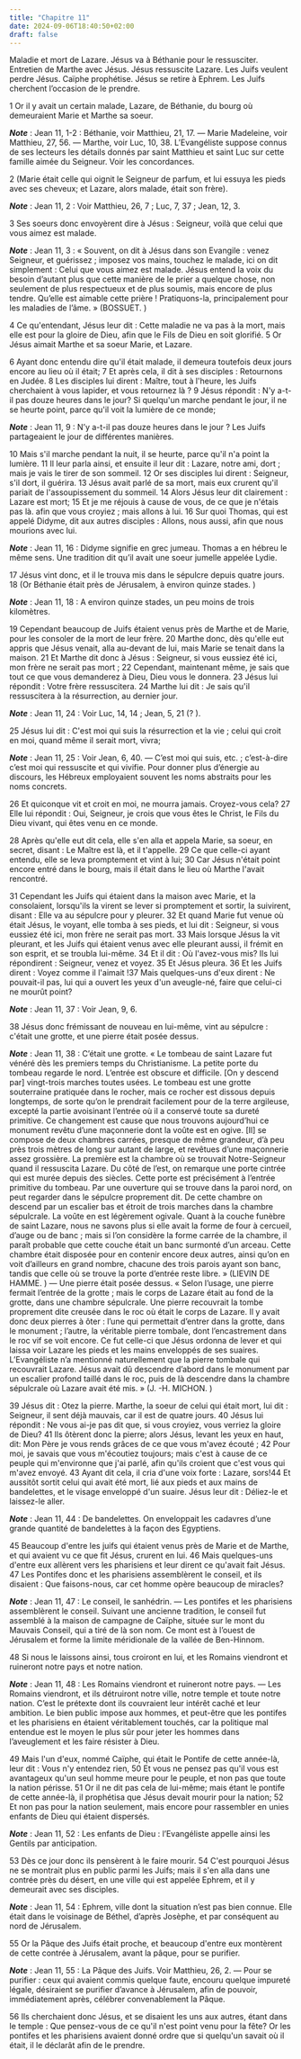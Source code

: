 ```yaml
---
title: "Chapitre 11"
date: 2024-09-06T18:40:50+02:00
draft: false
---
```



Maladie et mort de Lazare.
Jésus va à Béthanie pour le ressusciter.
Entretien de Marthe avec Jésus.
Jésus ressuscite Lazare.
Les Juifs veulent perdre Jésus.
Caïphe prophétise.
Jésus se retire à Ephrem.
Les Juifs cherchent l’occasion de le prendre.


1 Or il y avait un certain malade, Lazare, de Béthanie, du bourg où demeuraient Marie et Marthe sa soeur.

***Note*** :  Jean 11, 1-2 : Béthanie, voir Matthieu, 21, 17. ― Marie Madeleine, voir Matthieu, 27, 56. ― Marthe, voir Luc, 10, 38. L’Evangéliste suppose connus de ses lecteurs les détails donnés par saint Matthieu et saint Luc sur cette famille aimée du Seigneur. Voir les concordances.

2 (Marie était celle qui oignit le Seigneur de parfum, et lui essuya les pieds avec ses cheveux; et Lazare, alors malade, était son frère).

***Note*** :  Jean 11, 2 : Voir Matthieu, 26, 7 ; Luc, 7, 37 ; Jean, 12, 3.

3 Ses soeurs donc envoyèrent dire à Jésus : Seigneur, voilà que celui que vous aimez est malade.

***Note*** :  Jean 11, 3 : « Souvent, on dit à Jésus dans son Evangile : venez Seigneur, et guérissez ; imposez vos mains, touchez le malade, ici on dit simplement : Celui que vous aimez est malade. Jésus entend la voix du besoin d’autant plus que cette manière de le prier a quelque chose, non seulement de plus respectueux et de plus soumis, mais encore de plus tendre. Qu’elle est aimable cette prière ! Pratiquons-la, principalement pour les maladies de l’âme. » (BOSSUET. )

4 Ce qu'entendant, Jésus leur dit : Cette maladie ne va pas à la mort, mais elle est pour la gloire de Dieu, afin que le Fils de Dieu en soit glorifié. 5 Or Jésus aimait Marthe et sa soeur Marie, et Lazare.


6 Ayant donc entendu dire qu'il était malade, il demeura toutefois deux jours encore au lieu où il était; 7 Et après cela, il dit à ses disciples : Retournons en Judée. 8 Les disciples lui dirent : Maître, tout à l'heure, les Juifs cherchaient à vous lapider, et vous retournez là ? 9 Jésus répondit : N'y a-t-il pas douze heures dans le jour? Si quelqu'un marche pendant le jour, il ne se heurte point, parce qu'il voit la lumière de ce monde;

***Note*** :  Jean 11, 9 : N’y a-t-il pas douze heures dans le jour ? Les Juifs partageaient le jour de différentes manières.

10 Mais s'il marche pendant la nuit, il se heurte, parce qu'il n'a point la lumière. 11 Il leur parla ainsi, et ensuite il leur dit : Lazare, notre ami, dort ; mais je vais le tirer de son sommeil. 12 Or ses disciples lui dirent : Seigneur, s'il dort, il guérira. 13 Jésus avait parlé de sa mort, mais eux crurent qu'il pariait de l'assoupissement du sommeil. 14 Alors Jésus leur dit clairement : Lazare est mort; 15 Et je me réjouis à cause de vous, de ce que je n'étais pas là. afin que vous croyiez ; mais allons à lui. 16 Sur quoi Thomas, qui est appelé Didyme, dit aux autres disciples : Allons, nous aussi, afin que nous mourions avec lui.

***Note*** :  Jean 11, 16 : Didyme signifie en grec jumeau. Thomas a en hébreu le même sens. Une tradition dit qu’il avait une soeur jumelle appelée Lydie.


17 Jésus vint donc, et il le trouva mis dans le sépulcre depuis quatre jours. 18 (Or Béthanie était près de Jérusalem, à environ quinze stades. )

***Note*** :  Jean 11, 18 : A environ quinze stades, un peu moins de trois kilomètres.

19 Cependant beaucoup de Juifs étaient venus près de Marthe et de Marie, pour les consoler de la mort de leur frère. 20 Marthe donc, dès qu'elle eut appris que Jésus venait, alla au-devant de lui, mais Marie se tenait dans la maison. 21 Et Marthe dit donc à Jésus : Seigneur, si vous eussiez été ici, mon frère ne serait pas mort ; 22 Cependant, maintenant même, je sais que tout ce que vous demanderez à Dieu, Dieu vous le donnera. 23 Jésus lui répondit : Votre frère ressuscitera. 24 Marthe lui dit : Je sais qu'il ressuscitera à la résurrection, au dernier jour.

***Note*** :  Jean 11, 24 : Voir Luc, 14, 14 ; Jean, 5, 21 (? ).

25 Jésus lui dit : C'est moi qui suis la résurrection et la vie ; celui qui croit en moi, quand même il serait mort, vivra;

***Note*** :  Jean 11, 25 : Voir Jean, 6, 40. ― C’est moi qui suis, etc. ; c’est-à-dire c’est moi qui ressuscite et qui vivifie. Pour donner plus d’énergie au discours, les Hébreux employaient souvent les noms abstraits pour les noms concrets.

26 Et quiconque vit et croit en moi, ne mourra jamais. Croyez-vous cela? 27 Elle lui répondit : Oui, Seigneur, je crois que vous êtes le Christ, le Fils du Dieu vivant, qui êtes venu en ce monde.


28 Après qu'elle eut dit cela, elle s'en alla et appela Marie, sa soeur, en secret, disant : Le Maître est là, et il t'appelle. 29 Ce que celle-ci ayant entendu, elle se leva promptement et vint à lui; 30 Car Jésus n'était point encore entré dans le bourg, mais il était dans le lieu où Marthe l'avait rencontré.

31 Cependant les Juifs qui étaient dans la maison avec Marie, et la consolaient, lorsqu'ils la virent se lever si promptement et sortir, la suivirent, disant : Elle va au sépulcre pour y pleurer. 32 Et quand Marie fut venue où était Jésus, le voyant, elle tomba à ses pieds, et lui dit : Seigneur, si vous eussiez été ici, mon frère ne serait pas mort. 33 Mais lorsque Jésus la vit pleurant, et les Juifs qui étaient venus avec elle pleurant aussi, il frémit en son esprit, et se troubla lui-même. 34 Et il dit : Où l'avez-vous mis? Ils lui répondirent : Seigneur, venez et voyez. 35 Et Jésus pleura. 36 Et les Juifs dirent : Voyez comme il l'aimait !37 Mais quelques-uns d'eux dirent : Ne pouvait-il pas, lui qui a ouvert les yeux d'un aveugle-né, faire que celui-ci ne mourût point?

***Note*** :  Jean 11, 37 : Voir Jean, 9, 6.


38 Jésus donc frémissant de nouveau en lui-même, vint au sépulcre : c'était une grotte, et une pierre était posée dessus.

***Note*** :  Jean 11, 38 : C’était une grotte. « Le tombeau de saint Lazare fut vénéré dès les premiers temps du Christianisme. La petite porte du tombeau regarde le nord. L’entrée est obscure et difficile. [On y descend par] vingt-trois marches toutes usées. Le tombeau est une grotte souterraine pratiquée dans le rocher, mais ce rocher est dissous depuis longtemps, de sorte qu’on le prendrait facilement pour de la terre argileuse, excepté la partie avoisinant l’entrée où il a conservé toute sa dureté primitive. Ce changement est cause que nous trouvons aujourd’hui ce monument revêtu d’une maçonnerie dont la voûte est en ogive. [Il] se compose de deux chambres carrées, presque de même grandeur, d’à peu près trois mètres de long sur autant de large, et revêtues d’une maçonnerie assez grossière. La première est la chambre où se trouvait Notre-Seigneur quand il ressuscita Lazare. Du côté de l’est, on remarque une porte cintrée qui est murée depuis des siècles. Cette porte est précisément à l’entrée primitive du tombeau.
Par une ouverture qui se trouve dans la paroi nord, on peut regarder dans le sépulcre proprement dit. De cette chambre on descend par un escalier bas et étroit de trois marches dans la chambre sépulcrale. La voûte en est légèrement ogivale. Quant à la couche funèbre de saint Lazare, nous ne savons plus si elle avait la forme de four à cercueil, d’auge ou de banc ; mais si l’on considère la forme carrée de la chambre, il paraît probable que cette couche était un banc surmonté d’un arceau. Cette chambre était disposée pour en contenir encore deux autres, ainsi qu’on en voit d’ailleurs en grand nombre, chacune des trois parois ayant son banc, tandis que celle où se trouve la porte d’entrée reste libre. » (LIEVIN DE HAMME. ) ― Une pierre était posée dessus. « Selon l’usage, une pierre fermait l’entrée de la grotte ; mais le corps de Lazare était au fond de la grotte, dans une chambre sépulcrale. Une pierre recouvrait la tombe proprement dite creusée dans le roc où était le corps de Lazare. Il y avait donc deux
pierres à ôter : l’une qui permettait d’entrer dans la grotte, dans le monument ; l’autre, la véritable pierre tombale, dont l’encastrement dans le roc vif se voit encore. Ce fut celle-ci que Jésus ordonna de lever et qui laissa voir Lazare les pieds et les mains enveloppés de ses suaires. L’Evangéliste n’a mentionné naturellement que la pierre tombale qui recouvrait Lazare. Jésus avait dû descendre d’abord dans le monument par un escalier profond taillé dans le roc, puis de là descendre dans la chambre sépulcrale où Lazare avait été mis. » (J. -H. MICHON. )

39 Jésus dit : Otez la pierre. Marthe, la soeur de celui qui était mort, lui dit : Seigneur, il sent déjà mauvais, car il est de quatre jours. 40 Jésus lui répondit : Ne vous ai-je pas dit que, si vous croyiez, vous verriez la gloire de Dieu? 41 Ils ôtèrent donc la pierre; alors Jésus, levant les yeux en haut, dit: Mon Père je vous rends grâces de ce que vous m'avez écouté ; 42 Pour moi, je savais que vous m'écoutiez toujours; mais c'est à cause de ce peuple qui m'environne que j'ai parlé, afin qu'ils croient que c'est vous qui m'avez envoyé. 43 Ayant dit cela, il cria d'une voix forte : Lazare, sors!44 Et aussitôt sortit celui qui avait été mort, lié aux pieds et aux mains de bandelettes, et le visage enveloppé d'un suaire. Jésus leur dit : Déliez-le et laissez-le aller.

***Note*** :  Jean 11, 44 : De bandelettes. On enveloppait les cadavres d’une grande quantité de bandelettes à la façon des Egyptiens.


45 Beaucoup d'entre les juifs qui étaient venus près de Marie et de Marthe, et qui avaient vu ce que fit Jésus, crurent en lui. 46 Mais quelques-uns d'entre eux allèrent vers les pharisiens et leur dirent ce qu'avait fait Jésus. 47 Les Pontifes donc et les pharisiens assemblèrent le conseil, et ils disaient : Que faisons-nous, car cet homme opère beaucoup de miracles?

***Note*** :  Jean 11, 47 : Le conseil, le sanhédrin. ― Les pontifes et les pharisiens assemblèrent le conseil. Suivant une ancienne tradition, le conseil fut assemblé à la maison de campagne de Caïphe, située sur le mont du Mauvais Conseil, qui a tiré de là son nom. Ce mont est à l’ouest de Jérusalem et forme la limite méridionale de la vallée de Ben-Hinnom.

48 Si nous le laissons ainsi, tous croiront en lui, et les Romains viendront et ruineront notre pays et notre nation.

***Note*** :  Jean 11, 48 : Les Romains viendront et ruineront notre pays. ― Les Romains viendront, et ils détruiront notre ville, notre temple et toute notre nation. C’est le prétexte dont ils couvraient leur intérêt caché et leur ambition. Le bien public impose aux hommes, et peut-être que les pontifes et les pharisiens en étaient véritablement touchés, car la politique mal entendue est le moyen le plus sûr pour jeter les hommes dans l’aveuglement et les faire résister à Dieu.

49 Mais l'un d'eux, nommé Caïphe, qui était le Pontife de cette année-là, leur dit : Vous n'y entendez rien, 50 Et vous ne pensez pas qu'il vous est avantageux qu'un seul homme meure pour le peuple, et non pas que toute la nation périsse. 51 Or il ne dit pas cela de lui-même; mais étant le pontife de cette année-là, il prophétisa que Jésus devait mourir pour la nation; 52 Et non pas pour la nation seulement, mais encore pour rassembler en unies enfants de Dieu qui étaient dispersés.

***Note*** :  Jean 11, 52 : Les enfants de Dieu : l’Evangéliste appelle ainsi les Gentils par anticipation.

53 Dès ce jour donc ils pensèrent à le faire mourir. 54 C'est pourquoi Jésus ne se montrait plus en public parmi les Juifs; mais il s'en alla dans une contrée près du désert, en une ville qui est appelée Ephrem, et il y demeurait avec ses disciples.

***Note*** :  Jean 11, 54 : Ephrem, ville dont la situation n’est pas bien connue. Elle était dans le voisinage de Béthel, d’après Josèphe, et par conséquent au nord de Jérusalem.


55 Or la Pâque des Juifs était proche, et beaucoup d'entre eux montèrent de cette contrée à Jérusalem, avant la pâque, pour se purifier.

***Note*** :  Jean 11, 55 : La Pâque des Juifs. Voir Matthieu, 26, 2. ― Pour se purifier : ceux qui avaient commis quelque faute, encouru quelque impureté légale, désiraient se purifier d’avance à Jérusalem, afin de pouvoir, immédiatement après, célébrer convenablement la Pâque.

56 Ils cherchaient donc Jésus, et se disaient les uns aux autres, étant dans le temple : Que pensez-vous de ce qu'il n'est point venu pour la fête? Or les pontifes et les pharisiens avaient donné ordre que si quelqu'un savait où il était, il le déclarât afin de le prendre.

